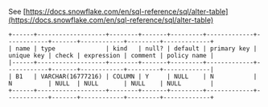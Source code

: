 See [https://docs.snowflake.com/en/sql-reference/sql/alter-table](https://docs.snowflake.com/en/sql-reference/sql/alter-table)
```
+------+-------------------+--------+-------+---------+-------------+------------+-------+------------+---------+-------------+
| name | type              | kind   | null? | default | primary key | unique key | check | expression | comment | policy name |
|------+-------------------+--------+-------+---------+-------------+------------+-------+------------+---------+-------------|
| B1   | VARCHAR(16777216) | COLUMN | Y     | NULL    | N           | N          | NULL  | NULL       | NULL    | NULL        |
+------+-------------------+--------+-------+---------+-------------+------------+-------+------------+---------+-------------+
```
